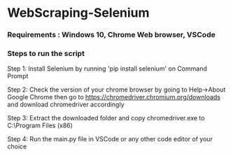 # WebScraping-Selenium

### Requirements : Windows 10, Chrome Web browser, VSCode   

###  Steps to run the script  

Step 1: Install Selenium by running 'pip install selenium' on Command Prompt   

Step 2: Check the version of your chrome browser by going to Help->About Google Chrome then go to https://chromedriver.chromium.org/downloads and download chromedriver accordingly

Step 3: Extract the downloaded folder and copy chromedriver.exe to C:\Program Files (x86)  

Step 4: Run the main.py file in VSCode or any other code editor of your choice
